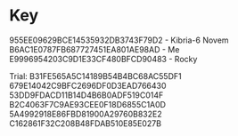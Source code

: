 # Key
955EE09629BCE14535932DB3743F79D2 - Kibria-6 Novem
B6AC1E0787FB687727451EA801AE98AD - Me
E9996954203C9D1E33CF480BFCD90483 - Rocky

Trial:
B31FE565A5C14189B54B4BC68AC55DF1
679E14042C9BFC2696DF0D3EAD766430
53DD9FDACD11B14D4B6B0ADF519C014F
B2C4063F7C9AE93CEE0F18D6855C1A0D
5A4992918E86FBD81900A29760B832E2
C162861F32C208B48FDAB510E85E027B
